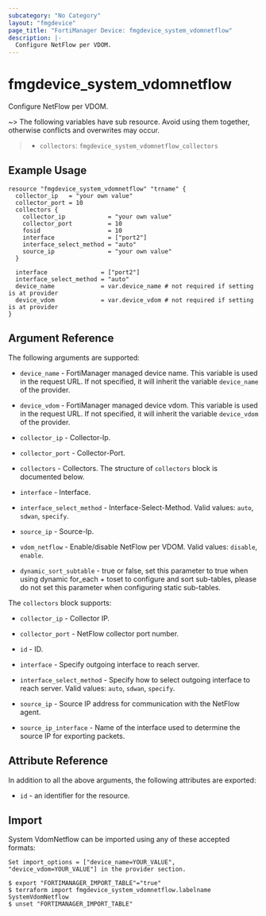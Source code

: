 ```yaml
---
subcategory: "No Category"
layout: "fmgdevice"
page_title: "FortiManager Device: fmgdevice_system_vdomnetflow"
description: |-
  Configure NetFlow per VDOM.
---
```


# fmgdevice_system_vdomnetflow
Configure NetFlow per VDOM.

~> The following variables have sub resource. Avoid using them together, otherwise conflicts and overwrites may occur.
>- `collectors`: `fmgdevice_system_vdomnetflow_collectors`



## Example Usage

```hcl
resource "fmgdevice_system_vdomnetflow" "trname" {
  collector_ip   = "your own value"
  collector_port = 10
  collectors {
    collector_ip            = "your own value"
    collector_port          = 10
    fosid                   = 10
    interface               = ["port2"]
    interface_select_method = "auto"
    source_ip               = "your own value"
  }

  interface               = ["port2"]
  interface_select_method = "auto"
  device_name             = var.device_name # not required if setting is at provider
  device_vdom             = var.device_vdom # not required if setting is at provider
}
```

## Argument Reference


The following arguments are supported:

* `device_name` - FortiManager managed device name. This variable is used in the request URL. If not specified, it will inherit the variable `device_name` of the provider.
* `device_vdom` - FortiManager managed device vdom. This variable is used in the request URL. If not specified, it will inherit the variable `device_vdom` of the provider.

* `collector_ip` - Collector-Ip.
* `collector_port` - Collector-Port.
* `collectors` - Collectors. The structure of `collectors` block is documented below.
* `interface` - Interface.
* `interface_select_method` - Interface-Select-Method. Valid values: `auto`, `sdwan`, `specify`.

* `source_ip` - Source-Ip.
* `vdom_netflow` - Enable/disable NetFlow per VDOM. Valid values: `disable`, `enable`.

* `dynamic_sort_subtable` - true or false, set this parameter to true when using dynamic for_each + toset to configure and sort sub-tables, please do not set this parameter when configuring static sub-tables.

The `collectors` block supports:

* `collector_ip` - Collector IP.
* `collector_port` - NetFlow collector port number.
* `id` - ID.
* `interface` - Specify outgoing interface to reach server.
* `interface_select_method` - Specify how to select outgoing interface to reach server. Valid values: `auto`, `sdwan`, `specify`.

* `source_ip` - Source IP address for communication with the NetFlow agent.
* `source_ip_interface` - Name of the interface used to determine the source IP for exporting packets.


## Attribute Reference

In addition to all the above arguments, the following attributes are exported:
* `id` - an identifier for the resource.

## Import

System VdomNetflow can be imported using any of these accepted formats:
```
Set import_options = ["device_name=YOUR_VALUE", "device_vdom=YOUR_VALUE"] in the provider section.

$ export "FORTIMANAGER_IMPORT_TABLE"="true"
$ terraform import fmgdevice_system_vdomnetflow.labelname SystemVdomNetflow
$ unset "FORTIMANAGER_IMPORT_TABLE"
```

